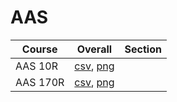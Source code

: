 # AAS

| Course | Overall | Section |
| ------ | ------- | ------- |
| AAS 10R | [csv](https://github.com/UCSD-Historical-Enrollment-Data/2025Spring/blob/main/overall/AAS%2010R.csv), [png](https://raw.githubusercontent.com/UCSD-Historical-Enrollment-Data/2025Spring/main/plot_overall/AAS%2010R.png) |  |
| AAS 170R | [csv](https://github.com/UCSD-Historical-Enrollment-Data/2025Spring/blob/main/overall/AAS%20170R.csv), [png](https://raw.githubusercontent.com/UCSD-Historical-Enrollment-Data/2025Spring/main/plot_overall/AAS%20170R.png) |  |
